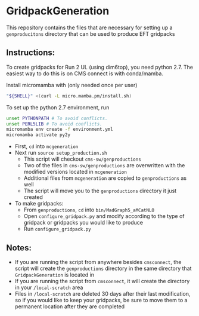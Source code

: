 # GridpackGeneration

This repository contains the files that are necessary for setting up a `genproducitons` directory that can be used to produce EFT gridpacks

## Instructions: 
To create gridpacks for Run 2 UL (using dim6top), you need python 2.7.
The easiest way to do this is on CMS connect is with conda/mamba.

Install micromamba with (only needed once per user)
```bash
"${SHELL}" <(curl -L micro.mamba.pm/install.sh)
```

To set up the python 2.7 environment, run
```bash
unset PYTHONPATH # To avoid conflicts.  
unset PERL5LIB # To avoid conflicts.  
micromamba env create -f environment.yml
micromamba activate py2y
```

- First, `cd` into `mcgeneration`
- Next run `source setup_production.sh`
   - This script will checkout `cms-sw/genproductions`  
   - Two of the files in `cms-sw/genproductions` are overwritten with the modified versions located in `mcgeneration`  
   - Additional files from `mcgeneration` are copied to `genproductions` as well  
   - The script will move you to the `genproductions` directory it just created  
- To make gridpacks:
   - From `genproductions`, `cd` into `bin/MadGraph5_aMCatNLO`  
   - Open `configure_gridpack.py` and modify according to the type of gridpack or gridpacks you would like to produce  
   - Run `configure_gridpack.py`  

## Notes:
- If you are running the script from anywhere besides `cmsconnect`, the script will create the `genproductions` directory in the same directory that `GridpackGeneration` is located in
- If you are running the script from `cmsconnect`, it will create the directory in your `/local-scratch` area
- Files in `/local-scratch` are deleted 30 days after their last modification, so if you would like to keep your gridpacks, be sure to move them to a permanent location after they are completed


